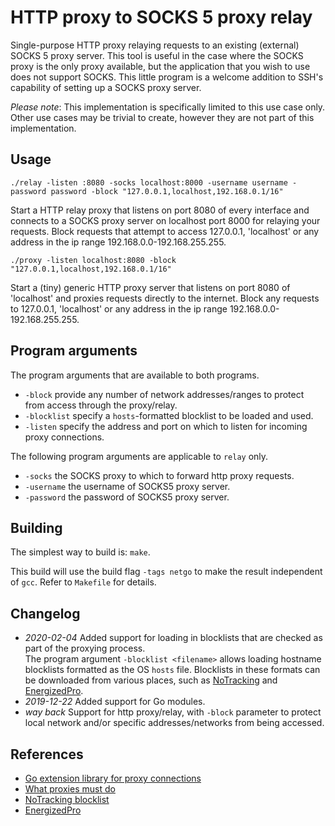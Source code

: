 # HTTP proxy to SOCKS 5 proxy relay

Single-purpose HTTP proxy relaying requests to an existing (external) SOCKS 5 proxy server. This tool is useful in the case where the SOCKS proxy is the only proxy available, but the application that you wish to use does not support SOCKS. This little program is a welcome addition to SSH's capability of setting up a SOCKS proxy server.

*Please note*: This implementation is specifically limited to this use case only. Other use cases may be trivial to create, however they are not part of this implementation.

## Usage

`./relay -listen :8080 -socks localhost:8000 -username username -password password -block "127.0.0.1,localhost,192.168.0.1/16"`

Start a HTTP relay proxy that listens on port 8080 of every interface and connects to a SOCKS proxy server on localhost port 8000 for relaying your requests. Block requests that attempt to access 127.0.0.1, 'localhost' or any address in the ip range 192.168.0.0-192.168.255.255.

`./proxy -listen localhost:8080 -block "127.0.0.1,localhost,192.168.0.1/16"`

Start a (tiny) generic HTTP proxy server that listens on port 8080 of 'localhost' and proxies requests directly to the internet. Block any requests to 127.0.0.1, 'localhost' or any address in the ip range 192.168.0.0-192.168.255.255.

## Program arguments

The program arguments that are available to both programs.

- `-block` provide any number of network addresses/ranges to protect from access through the proxy/relay.
- `-blocklist` specify a `hosts`-formatted blocklist to be loaded and used.
- `-listen` specify the address and port on which to listen for incoming proxy connections.

The following program arguments are applicable to `relay` only.

- `-socks` the SOCKS proxy to which to forward http proxy requests.
- `-username` the username of SOCKS5 proxy server.
- `-password` the password of SOCKS5 proxy server.

## Building

The simplest way to build is: `make`.

This build will use the build flag `-tags netgo` to make the result independent of `gcc`. Refer to `Makefile` for details.

## Changelog

- _2020-02-04_ Added support for loading in blocklists that are checked as part of the proxying process.  
  The program argument `-blocklist <filename>` allows loading hostname blocklists formatted as the OS `hosts` file. Blocklists in these formats can be downloaded from various places, such as [NoTracking][github-notracking] and [EnergizedPro][github-energizedpro].
- _2019-12-22_ Added support for Go modules.
- _way back_ Support for http proxy/relay, with `-block` parameter to protect local network and/or specific addresses/networks from being accessed.

## References

- [Go extension library for proxy connections](http://golang.org/x/net/proxy)
- [What proxies must do](https://www.mnot.net/blog/2011/07/11/what_proxies_must_do)
- [NoTracking blocklist][github-notracking]
- [EnergizedPro][github-energizedpro]

[github-notracking]: https://github.com/EnergizedProtection/block "NoTracking blocklist"
[github-energizedpro]: https://github.com/EnergizedProtection/block "Energized Protection"
